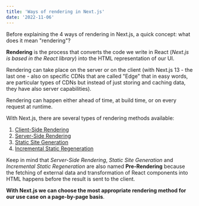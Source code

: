 ```yaml
---
title: 'Ways of rendering in Next.js'
date: '2022-11-06'
---
```


Before explaining the 4 ways of rendering in Next.js, a quick concept: what does it mean "rendering"?

**Rendering** is the process that converts the code we write in React (*Next.js is based in the React library*) into the HTML representation of our UI.

Rendering can take place on the server or on the client (with Next.js 13 - the last one - also on specific CDNs that are called "Edge" that in easy
words, are particular types of CDNs but instead of just storing and caching data, they have also server capabilities).

Rendering can happen either ahead of time, at build time, or on every request at runtime.

With Next.js, there are several types of rendering methods available:
1. [Client-Side Rendering](/posts/client-side-rendering)
1. [Server-Side Rendering](/posts/server-side-rendering)
1. [Static Site Generation](/posts/static-site-generation)
1. [Incremental Static Regeneration](/posts/incremental-static-regeneration)

Keep in mind that *Server-Side Rendering*, *Static Site Generation* and *Incremental Static Regeneration* are also named **Pre-Rendering** because the fetching of external data and transformation of React components into HTML happens before the result is sent to the client.

**With Next.js we can choose the most appropriate rendering method for our use case on a page-by-page basis**.
